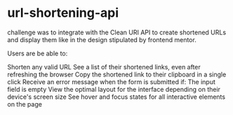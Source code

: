 # url-shortening-api
challenge was to integrate with the Clean URI API to create shortened URLs and display them like in the design stipulated by frontend mentor.

Users are be able to:

Shorten any valid URL
See a list of their shortened links, even after refreshing the browser
Copy the shortened link to their clipboard in a single click
Receive an error message when the form is submitted if:
The input field is empty
View the optimal layout for the interface depending on their device's screen size
See hover and focus states for all interactive elements on the page
